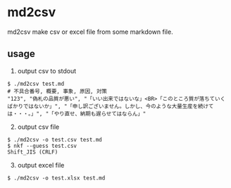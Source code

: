 # md2csv

md2csv make csv or excel file from some markdown file.

## usage

   1. output csv to stdout

	$ ./md2csv test.md
	# 不具合番号, 概要, 事象, 原因, 対策
	"123", "偽札の品質が悪い", "「いい出来ではないな」<BR>「このところ質が落ちていくばかりではないか」", "「申し訳ございません。しかし、今のような大量生産を続けては・・・。」", "「やり直せ、納期も遅らせてはならん」"

   2. output csv file

	$ ./md2csv -o test.csv test.md
	$ nkf --guess test.csv
	Shift_JIS (CRLF)

   3. output excel file

	$ ./md2csv -o test.xlsx test.md
